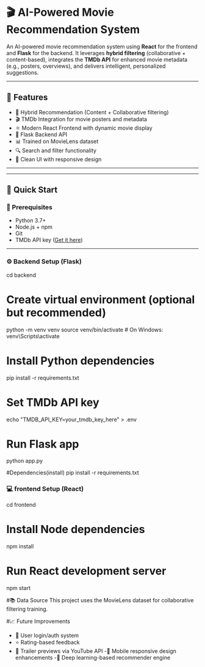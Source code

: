 # 🎬 AI-Powered Movie Recommendation System

An AI-powered movie recommendation system using **React** for the frontend and **Flask** for the backend. It leverages **hybrid filtering** (collaborative + content-based), integrates the **TMDb API** for enhanced movie metadata (e.g., posters, overviews), and delivers intelligent, personalized suggestions.

---

## 🔧 Features

- 🧠 Hybrid Recommendation (Content + Collaborative filtering)
- 🎬 TMDb Integration for movie posters and metadata
- ⚛️ Modern React Frontend with dynamic movie display
- 🐍 Flask Backend API
- 📊 Trained on MovieLens dataset
- 🔍 Search and filter functionality
- 🎨 Clean UI with responsive design

---


---

## 🚀 Quick Start

### 🔗 Prerequisites

- Python 3.7+
- Node.js + npm
- Git
- TMDb API key ([Get it here](https://www.themoviedb.org/settings/api))

---

### ⚙️ Backend Setup (Flask)

cd backend

# Create virtual environment (optional but recommended)
python -m venv venv
source venv/bin/activate     # On Windows: venv\Scripts\activate

# Install Python dependencies
pip install -r requirements.txt

# Set TMDb API key
echo "TMDB_API_KEY=your_tmdb_key_here" > .env

# Run Flask app
python app.py

#Dependencies(install)
pip install -r requirements.txt


### 💻 frontend Setup (React)

cd frontend

# Install Node dependencies
npm install

# Run React development server
npm start

#📚 Data Source
This project uses the MovieLens dataset for collaborative filtering training.


#📈 Future Improvements
- 🔐 User login/auth system
- ⭐ Rating-based feedback
- 🎥 Trailer previews via YouTube API
-📱 Mobile responsive design enhancements
-🧠 Deep learning-based recommender engine
